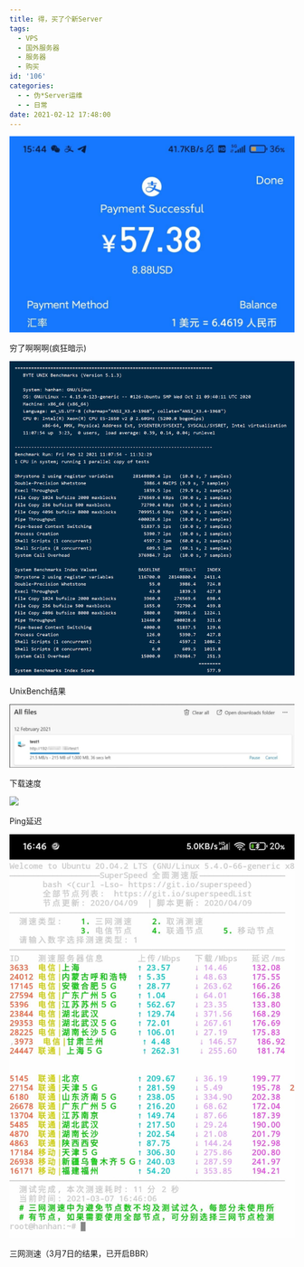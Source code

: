 ```yaml
---
title: 得，买了个新Server
tags:
  - VPS
  - 国外服务器
  - 服务器
  - 购买
id: '106'
categories:
  - - 伪*Server运维
  - - 日常
date: 2021-02-12 17:48:00
---
```


![](/wp-content/uploads/2021/03/IMG_20210306_074834.jpg)

穷了啊啊啊(疯狂暗示)

![](/wp-content/uploads/2021/03/IMG_20210306_075856_210.png)

UnixBench结果

![](/wp-content/uploads/2021/03/IMG_20210306_075818_059.jpg)

下载速度

![](/wp-content/uploads/2021/03/IMG_20210314_122438-1000x1024.jpg)

Ping延迟

![](/wp-content/uploads/2021/03/IMG_20210307_164617-1.jpg)

三网测速（3月7日的结果，已开启BBR）
